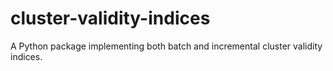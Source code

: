 # cluster-validity-indices
A Python package implementing both batch and incremental cluster validity indices.

